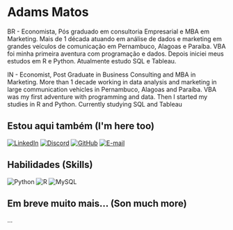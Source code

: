 # Adams Matos

BR - Economista, Pós graduado em consultoria Empresarial e MBA em Marketing. Mais de 1 década atuando em análise de dados e marketing em grandes veículos de comunicação em Pernambuco, Alagoas e Paraíba. VBA foi minha primeira aventura com programação e dados. Depois iniciei meus estudos em R e Python. Atualmente estudo SQL e Tableau. 

IN - Economist, Post Graduate in Business Consulting and MBA in Marketing. More than 1 decade working in data analysis and marketing in large communication vehicles in Pernambuco, Alagoas and Paraíba. VBA was my first adventure with programming and data. Then I started my studies in R and Python. Currently studying SQL and Tableau

## Estou aqui também (I'm here too)
[![LinkedIn](https://img.shields.io/badge/LinkedIn-000?style=for-the-badge&logo=linkedin&logoColor=0E76A8)](https://www.linkedin.com/in/adams-matos-3972869a/) [![Discord](https://img.shields.io/badge/Discord-000?style=for-the-badge&logo=discord)](https://https://discord.com/channels/AdamsMatos/)
[![GitHub](https://img.shields.io/badge/GitHbt-000?style=for-the-badge&logo=github&logoColor=white)](+https://github.com/adamsmatos)
[![E-mail](https://img.shields.io/badge/-Email-000?style=for-the-badge&logo=microsoft-outlook&logoColor=007BFF)](mailto:adamsmatos@gmail.com)

## Habilidades (Skills)
![Python](https://img.shields.io/badge/Python-000?style=for-the-badge&logo=python)
![R](https://img.shields.io/badge/R-000?style=for-the-badge&logo=R&logoColor=30A3DC)
![MySQL](https://img.shields.io/badge/MySQL-000?style=for-the-badge&logo=mysql&logoColor=005C84)

## Em breve muito mais... (Son much more)
...